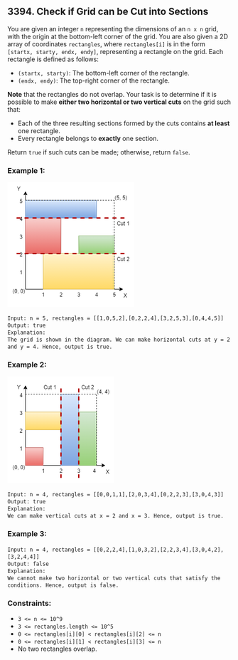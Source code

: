 ## 3394. Check if Grid can be Cut into Sections

You are given an integer ```n``` representing the dimensions of an ```n x n``` grid, with the origin at the bottom-left corner of the grid. You are also given a 2D array of coordinates ```rectangles```, where ```rectangles[i]``` is in the form ```[startx, starty, endx, endy]```, representing a rectangle on the grid. Each rectangle is defined as follows:

* ```(startx, starty)```: The bottom-left corner of the rectangle.
* ```(endx, endy)```: The top-right corner of the rectangle.

**Note** that the rectangles do not overlap. Your task is to determine if it is possible to make **either two horizontal or two vertical cuts** on the grid such that:

* Each of the three resulting sections formed by the cuts contains **at least** one rectangle.
* Every rectangle belongs to **exactly** one section.

Return ```true``` if such cuts can be made; otherwise, return ```false```.

### Example 1:

![Example 1](images/example1.png)

```
Input: n = 5, rectangles = [[1,0,5,2],[0,2,2,4],[3,2,5,3],[0,4,4,5]]
Output: true
Explanation:
The grid is shown in the diagram. We can make horizontal cuts at y = 2 and y = 4. Hence, output is true.
```
### Example 2:

![Example 2](images/example2.png)

```
Input: n = 4, rectangles = [[0,0,1,1],[2,0,3,4],[0,2,2,3],[3,0,4,3]]
Output: true
Explanation:
We can make vertical cuts at x = 2 and x = 3. Hence, output is true.
```
### Example 3:
```
Input: n = 4, rectangles = [[0,2,2,4],[1,0,3,2],[2,2,3,4],[3,0,4,2],[3,2,4,4]]
Output: false
Explanation:
We cannot make two horizontal or two vertical cuts that satisfy the conditions. Hence, output is false.
```

### Constraints:

* ```3 <= n <= 10^9```
* ```3 <= rectangles.length <= 10^5```
* ```0 <= rectangles[i][0] < rectangles[i][2] <= n```
* ```0 <= rectangles[i][1] < rectangles[i][3] <= n```
* No two rectangles overlap.
